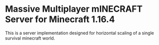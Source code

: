 # Massive Multiplayer mINECRAFT Server for Minecraft 1.16.4

This is a server implementation designed for horizontal scaling of a single survival minecraft world.
